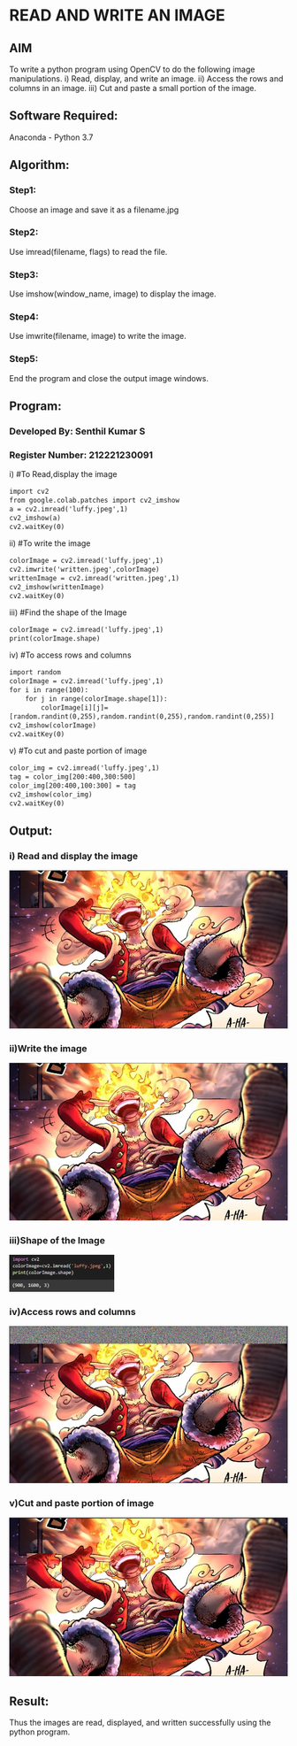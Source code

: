 # READ AND WRITE AN IMAGE
## AIM
To write a python program using OpenCV to do the following image manipulations.
i) Read, display, and write an image.
ii) Access the rows and columns in an image.
iii) Cut and paste a small portion of the image.

## Software Required:
Anaconda - Python 3.7
## Algorithm:
### Step1:
Choose an image and save it as a filename.jpg
### Step2:
Use imread(filename, flags) to read the file.
### Step3:
Use imshow(window_name, image) to display the image.
### Step4:
Use imwrite(filename, image) to write the image.
### Step5:
End the program and close the output image windows.

## Program:

### Developed By: Senthil Kumar S
### Register Number: 212221230091
i) #To Read,display the image
```
import cv2
from google.colab.patches import cv2_imshow
a = cv2.imread('luffy.jpeg',1)
cv2_imshow(a)
cv2.waitKey(0) 
```

ii) #To write the image
```
colorImage = cv2.imread('luffy.jpeg',1)
cv2.imwrite('written.jpeg',colorImage)
writtenImage = cv2.imread('written.jpeg',1)
cv2_imshow(writtenImage)
cv2.waitKey(0)
```

iii) #Find the shape of the Image
```
colorImage = cv2.imread('luffy.jpeg',1)
print(colorImage.shape)
```

iv) #To access rows and columns

```
import random
colorImage = cv2.imread('luffy.jpeg',1)
for i in range(100):
    for j in range(colorImage.shape[1]):
        colorImage[i][j]=[random.randint(0,255),random.randint(0,255),random.randint(0,255)]
cv2_imshow(colorImage)
cv2.waitKey(0)
```

v) #To cut and paste portion of image
```
color_img = cv2.imread('luffy.jpeg',1)
tag = color_img[200:400,300:500]
color_img[200:400,100:300] = tag
cv2_imshow(color_img)
cv2.waitKey(0)
```

## Output:

### i) Read and display the image

![output](luffy1.JPG)

### ii)Write the image

![output](luffy2.JPG)

### iii)Shape of the Image

![output](luffy3.JPG)

### iv)Access rows and columns

![output](luffy4.JPG)

### v)Cut and paste portion of image

![output](luffy5.JPG)

## Result:
Thus the images are read, displayed, and written successfully using the python program.


